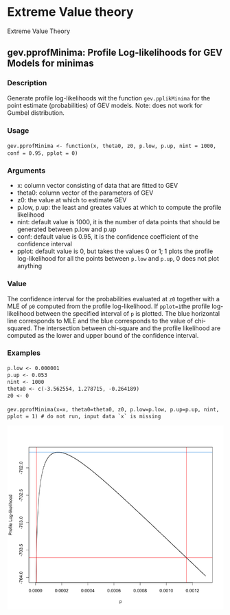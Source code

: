 # Extreme Value theory
Extreme Value Theory

## gev.pprofMinima: Profile Log-likelihoods for GEV Models for minimas

### Description
Generate profile log-likelihoods wit the function `gev.pplikMinima` for the point estimate (probabilities) of GEV models. Note: does not work for Gumbel distribution.

### Usage
`gev.pprofMinima <- function(x, theta0, z0, p.low, p.up, nint = 1000, conf = 0.95, pplot = 0)`

### Arguments
- x: column vector consisting of data that are fitted to GEV
- theta0: column vector of the parameters of GEV
- z0: the value at which to estimate GEV
- p.low, p.up: the least and greates values at which to compute the profile likelihood
- nint: default value is 1000, it is the number of data points that should be generated between p.low and p.up
- conf: default value is 0.95, it is the confidence coefficient of the confidence interval
- pplot: default value is 0, but takes the values 0 or 1; 1 plots the profile log-likelihood for all the points between `p.low` and `p.up`, 0 does not plot anything

### Value
The confidence interval for the probabilities evaluated at `z0` together with a MLE of `p0` computed from the profile log-likelihood. If `pplot=1`the profile log-likelihood between the specified interval of `p` is plotted. The blue horizontal line corresponds to MLE and the blue corresponds to the value of chi-squared. The intersection between chi-square and the profile likelihood are computed as the lower and upper bound of the confidence interval.

### Examples
```
p.low <- 0.000001
p.up <- 0.053
nint <- 1000
theta0 <- c(-3.562554, 1.278715, -0.264189)
z0 <- 0

gev.pprofMinima(x=x, theta0=theta0, z0, p.low=p.low, p.up=p.up, nint, pplot = 1) # do not run, input data `x` is missing
```
![gevprof](https://github.com/machstat/evt/blob/main/gevprof.png)

